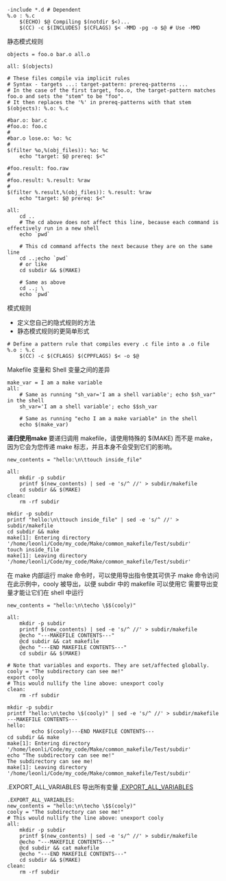 ```shell
-include *.d # Dependent
%.o : %.c
	$(ECHO) $@ Compiling $(notdir $<)...
	$(CC) -c $(INCLUDES) $(CFLAGS) $< -MMD -pg -o $@ # Use -MMD 
```

静态模式规则
```shell
objects = foo.o bar.o all.o

all: $(objects)

# These files compile via implicit rules
# Syntax - targets ...: target-pattern: prereq-patterns ...
# In the case of the first target, foo.o, the target-pattern matches foo.o and sets the "stem" to be "foo".
# It then replaces the '%' in prereq-patterns with that stem
$(objects): %.o: %.c
```

```shell
#bar.o: bar.c
#foo.o: foo.c
#
#bar.o lose.o: %o: %c
#
$(filter %o,%(obj_files)): %o: %c
	echo "target: $@ prereq: $<"

#foo.result: foo.raw
#
#foo.result: %.result: %raw
#
$(filter %.result,%(obj_files)): %.result: %raw
	echo "target: $@ prereq: $<"
```

```shell
all:
	cd ..
	# The cd above does not affect this line, because each command is effectively run in a new shell
	echo `pwd`

	# This cd command affects the next because they are on the same line
	cd ..;echo `pwd`
	# or like
	cd subdir && $(MAKE)

	# Same as above
	cd ..; \
	echo `pwd`
```

模式规则
- 定义您自己的隐式规则的方法
- 静态模式规则的更简单形式
```shell
# Define a pattern rule that compiles every .c file into a .o file 
%.o : %.c 
	$(CC) -c $(CFLAGS) $(CPPFLAGS) $< -o $@
```

Makefile 变量和 Shell 变量之间的差异
```shell
make_var = I am a make variable
all:
	# Same as running "sh_var='I am a shell variable'; echo $sh_var" in the shell
	sh_var='I am a shell variable'; echo $$sh_var

	# Same as running "echo I am a make variable" in the shell
	echo $(make_var)
```

**递归使用make**
要递归调用 makefile，请使用特殊的 $(MAKE) 而不是 make，
因为它会为您传递 make 标志，并且本身不会受到它们的影响。
```shell
new_contents = "hello:\n\ttouch inside_file"

all:
	mkdir -p subdir
	printf $(new_contents) | sed -e 's/^ //' > subdir/makefile
	cd subdir && $(MAKE)
clean:
	rm -rf subdir
```
```shell
mkdir -p subdir
printf "hello:\n\ttouch inside_file" | sed -e 's/^ //' > subdir/makefile
cd subdir && make
make[1]: Entering directory '/home/leonli/Code/my_code/Make/common_makefile/Test/subdir'
touch inside_file
make[1]: Leaving directory '/home/leonli/Code/my_code/Make/common_makefile/Test/subdir'
```

在 make 内部运行 make 命令时，可以使用导出指令使其可供子 make 命令访问
在此示例中，cooly 被导出，以便 subdir 中的 makefile 可以使用它
需要导出变量才能让它们在 shell 中运行
```shell
new_contents = "hello:\n\techo \$$(cooly)"

all:
	mkdir -p subdir
	printf $(new_contents) | sed -e 's/^ //' > subdir/makefile
	@echo "---MAKEFILE CONTENTS---"
	@cd subdir && cat makefile
	@echo "---END MAKEFILE CONTENTS---"
	cd subdir && $(MAKE)

# Note that variables and exports. They are set/affected globally.
cooly = "The subdirectory can see me!"
export cooly
# This would nullify the line above: unexport cooly
clean:
	rm -rf subdir
```
```shell
mkdir -p subdir
printf "hello:\n\techo \$(cooly)" | sed -e 's/^ //' > subdir/makefile
---MAKEFILE CONTENTS---
hello:
        echo $(cooly)---END MAKEFILE CONTENTS---
cd subdir && make
make[1]: Entering directory '/home/leonli/Code/my_code/Make/common_makefile/Test/subdir'
echo "The subdirectory can see me!"
The subdirectory can see me!
make[1]: Leaving directory '/home/leonli/Code/my_code/Make/common_makefile/Test/subdir'
```

.EXPORT_ALL_VARIABLES 导出所有变量
[.EXPORT_ALL_VARIABLES](https://www.gnu.org/software/make/manual/make.html#index-_002eEXPORT_005fALL_005fVARIABLES)
```shell
.EXPORT_ALL_VARIABLES:
new_contents = "hello:\n\techo \$$(cooly)"
cooly = "The subdirectory can see me!"
# This would nullify the line above: unexport cooly
all:
	mkdir -p subdir
	printf $(new_contents) | sed -e 's/^ //' > subdir/makefile
	@echo "---MAKEFILE CONTENTS---"
	@cd subdir && cat makefile
	@echo "---END MAKEFILE CONTENTS---"
	cd subdir && $(MAKE)
clean:
	rm -rf subdir
```
